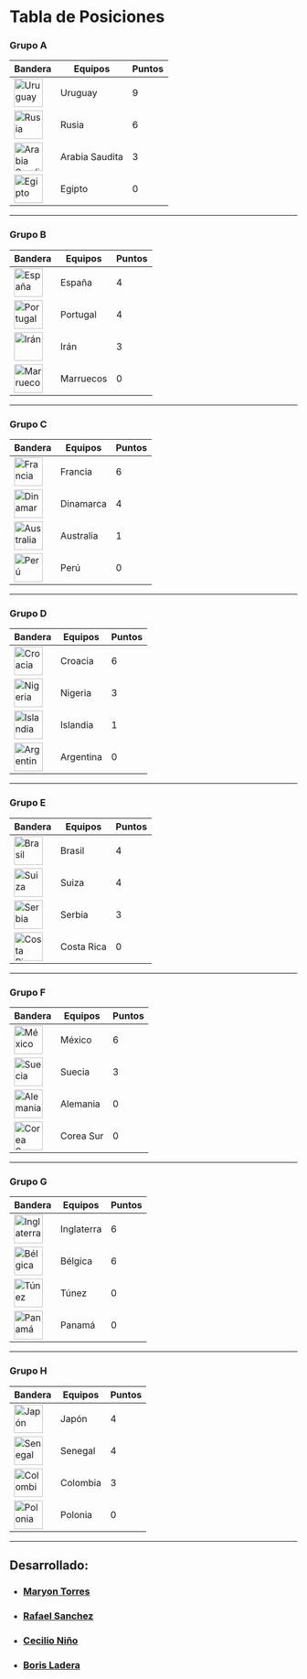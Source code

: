 # Tabla de Posiciones

### Grupo A
|Bandera               |      Equipos         | Puntos|
|----------------------|----------------------|-------|    
| <img alt="Uruguay" src="http://flags.fmcdn.net/data/flags/w580/uy.png" width="50" height="50">| Uruguay | 9| 
| <img alt="Rusia" src="http://flags.fmcdn.net/data/flags/w580/ru.png" width="50" height="50">| Rusia | 6|
| <img alt="Arabia Saudita" src="http://flags.fmcdn.net/data/flags/w580/sa.png" width="50" height="50">| Arabia Saudita | 3|
| <img alt="Egipto" src="http://flags.fmcdn.net/data/flags/w580/eg.png" width="50" height="50">| Egipto | 0 |
 
___
### Grupo B

|Bandera               |      Equipos         | Puntos|
|----------------------|----------------------|-------|
| <img alt="España" src="http://flags.fmcdn.net/data/flags/w580/es.png" width="50" height="50">| España | 4|
|<img alt="Portugal" src="http://flags.fmcdn.net/data/flags/w580/pt.png" width="50" height="50">| Portugal | 4|
|<img alt="Irán" src="http://flags.fmcdn.net/data/flags/w580/ir.png" width="50" height="50">| Irán | 3|
|<img alt="Marruecos" src="http://flags.fmcdn.net/data/flags/w580/ma.png" width="50" height="50">| Marruecos | 0|
___
### Grupo C
|Bandera               |      Equipos         | Puntos|
|----------------------|----------------------|-------|
| <img alt="Francia" src="http://flags.fmcdn.net/data/flags/w580/fr.png" width="50" height="50">| Francia|6|       
| <img alt="Dinamarca" src="http://flags.fmcdn.net/data/flags/w580/dk.png" width="50" height="50">| Dinamarca |4|       
| <img alt="Australia" src="http://flags.fmcdn.net/data/flags/w580/au.png" width="50" height="50">| Australia |1|       
| <img alt="Perú" src="http://flags.fmcdn.net/data/flags/w580/pe.png" width="50" height="50">| Perú |0|       
___
### Grupo D
|Bandera               |      Equipos         | Puntos|
|----------------------|----------------------|-------|
| <img alt="Croacia" src="http://flags.fmcdn.net/data/flags/w580/hr.png" width="50" height="50">| Croacia|6|       
| <img alt="Nigeria" src="http://flags.fmcdn.net/data/flags/w580/ng.png" width="50" height="50">| Nigeria |3|       
| <img alt="Islandia" src="http://flags.fmcdn.net/data/flags/w580/is.png" width="50" height="50">| Islandia |1|       
| <img alt="Argentina" src="http://flags.fmcdn.net/data/flags/w580/ar.png" width="50" height="50">| Argentina |0|       
___
### Grupo E
|Bandera               |      Equipos         | Puntos|
|----------------------|----------------------|-------|
| <img alt="Brasil" src="http://flags.fmcdn.net/data/flags/w580/br.png" width="50" height="50">| Brasil|4|       
| <img alt="Suiza" src="http://flags.fmcdn.net/data/flags/w580/ch.png" width="50" height="50">| Suiza |4|       
| <img alt="Serbia" src="http://flags.fmcdn.net/data/flags/w580/rs.png" width="50" height="50">| Serbia |3|       
| <img alt="Costa Rica" src="http://flags.fmcdn.net/data/flags/w580/cr.png" width="50" height="50">| Costa Rica |0|       
___
### Grupo F
|Bandera               |      Equipos         | Puntos|
|----------------------|----------------------|-------|
| <img alt="México" src="http://flags.fmcdn.net/data/flags/w580/mx.png" width="50" height="50">| México | 6|
| <img alt="Suecia" src="http://flags.fmcdn.net/data/flags/w580/se.png" width="50" height="50">| Suecia | 3|
| <img alt="Alemania" src="http://flags.fmcdn.net/data/flags/w580/de.png" width="50" height="50">| Alemania | 0|  
| <img alt="Corea Sur" src="http://flags.fmcdn.net/data/flags/w580/kr.png" width="50" height="50">| Corea Sur | 0|     
___

### Grupo G
|Bandera               |      Equipos         | Puntos|
|----------------------|----------------------|-------|
| <img alt="Inglaterra" src="https://images.ecosia.org/YhP6-1HZWYPeetlZmdY_IFiosBQ=/0x390/smart/http%3A%2F%2F3.bp.blogspot.com%2F-ZPZYb1wmnG8%2FUE1Uu8_U4YI%2FAAAAAAAAANE%2FDIJad4t4cBQ%2Fs1600%2Fengland_flag_pic.jpg" width="50" height="50">| Inglaterra |6|   
| <img alt="Bélgica" src="http://flags.fmcdn.net/data/flags/w580/be.png" width="50" height="50">| Bélgica|6|
| <img alt="Túnez" src="http://flags.fmcdn.net/data/flags/w580/tn.png" width="50" height="50">| Túnez |0|  
| <img alt="Panamá" src="http://flags.fmcdn.net/data/flags/w580/pa.png" width="50" height="50">| Panamá |0|       
     
___
### Grupo H

|Bandera               |      Equipos         | Puntos|
|----------------------|----------------------|-------|
| <img alt="Japón" src="http://flags.fmcdn.net/data/flags/w580/jp.png" width="50" height="50">| Japón | 4|
|<img alt="Senegal" src="http://flags.fmcdn.net/data/flags/w580/sn.png" width="50" height="50">| Senegal | 4|
|<img alt="Colombia" src="http://flags.fmcdn.net/data/flags/w580/co.png" width="50" height="50">| Colombia | 3|
|<img alt="Polonia" src="http://flags.fmcdn.net/data/flags/w580/pl.png" width="50" height="50">| Polonia | 0|

___
## Desarrollado:
- ### [Maryon Torres](https://twitter.com/maryitotr)
- ### [Rafael Sanchez](https://twitter.com/maryitotr) 
- ### [Cecilio Niño](https://twitter.com/Cecilio_25)
- ### [Boris Ladera]()
